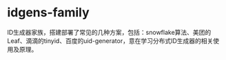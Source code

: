 # idgens-family

ID生成器家族，搭建部署了常见的几种方案，包括：snowflake算法、美团的Leaf、滴滴的tinyid、百度的uid-generator，意在学习分布式ID生成器的相关使用及原理。
